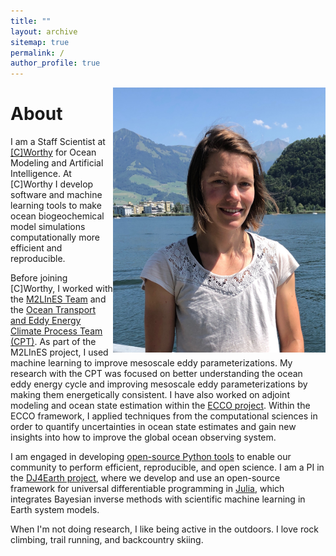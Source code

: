 ```yaml
---
title: ""
layout: archive
sitemap: true
permalink: /
author_profile: true
---
```


<img src="/assets/images/Nora.JPG" width="340px" alt="Nora Loose" align="right" padding="20px" />

# About

I am a Staff Scientist at [[C]Worthy](https://www.cworthy.org/) for Ocean Modeling and Artificial Intelligence. At [C]Worthy I develop software and machine learning tools to make ocean biogeochemical model simulations computationally more efficient and reproducible.

Before joining [C]Worthy, I worked with the [M2LInES Team](https://m2lines.github.io/) and the [Ocean Transport and Eddy Energy Climate Process Team (CPT)](https://ocean-eddy-cpt.github.io/). As part of the M2LInES project, I used machine learning to improve mesoscale eddy parameterizations. My research with the CPT was focused on better understanding the ocean eddy energy cycle and improving mesoscale eddy parameterizations by making them energetically consistent.
I have also worked on adjoint modeling and ocean state estimation within the [ECCO project](https://ecco-group.org/). Within the ECCO framework, I applied techniques from the computational sciences in order to quantify uncertainties in ocean state estimates and gain new insights into how to improve the global ocean observing system. 

I am engaged in developing [open-source Python tools](https://gcm-filters.readthedocs.io/en/latest/) to enable our community to perform efficient, reproducible, and open science. 
I am a PI in the [DJ4Earth project](https://dj4earth.github.io/), where we develop and use an open-source framework for universal differentiable programming in [Julia](https://julialang.org/), which integrates Bayesian inverse methods with scientific machine learning in Earth system models.

When I'm not doing research, I like being active in the outdoors. I love rock climbing, trail running, and backcountry skiing.
